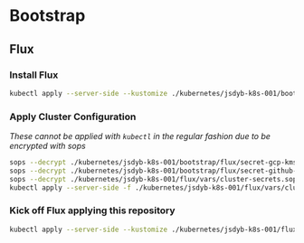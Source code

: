 # Bootstrap

## Flux

### Install Flux

```sh
kubectl apply --server-side --kustomize ./kubernetes/jsdyb-k8s-001/bootstrap/flux
```

### Apply Cluster Configuration

_These cannot be applied with `kubectl` in the regular fashion due to be encrypted with sops_

```sh
sops --decrypt ./kubernetes/jsdyb-k8s-001/bootstrap/flux/secret-gcp-kms.sops.yaml | kubectl apply -f -
sops --decrypt ./kubernetes/jsdyb-k8s-001/bootstrap/flux/secret-github-deploy-key.sops.yaml | kubectl apply -f -
sops --decrypt ./kubernetes/jsdyb-k8s-001/flux/vars/cluster-secrets.sops.yaml | kubectl apply -f -
kubectl apply --server-side -f ./kubernetes/jsdyb-k8s-001/flux/vars/cluster-settings.yaml
```

### Kick off Flux applying this repository

```sh
kubectl apply --server-side --kustomize ./kubernetes/jsdyb-k8s-001/flux/config
```

